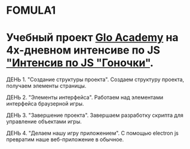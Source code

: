 # FOMULA1

# Учебный проект [Glo Academy](https://glo.academy/) на 4х-дневном интенсиве по JS ["Интенсив по JS "Гоночки"](https://glo-academy.ru/intensive/workshop-in-js-gonochki-by-GLO/). 

ДЕНЬ 1. "Создание структуры проекта".
Создаем структуру проекта, получаем элементы страницы.

ДЕНЬ 2. "Элементы интерфейса".
Работаем над элементами интерфейса браузерной игры.

ДЕНЬ 3. "Завершение проекта".
Завершаем разработку скрипта для управление объектами игры.

ДЕНЬ 4. "Делаем нашу игру приложением".
С помощью electron js превратим наше веб-приложение в обычное.
